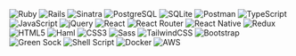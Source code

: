 <img src="https://img.shields.io/badge/Ruby-CC342D?style=for-the-badge&#x26;logo=ruby&#x26;logoColor=white" alt="Ruby">
<img src="https://img.shields.io/badge/Rails-CC0000?style=for-the-badge&#x26;logo=rubyonrails&#x26;logoColor=white" alt="Rails">
<img src="https://img.shields.io/badge/Sinatra-000000?style=for-the-badge&#x26;logo=sinatra&#x26;logoColor=white" alt="Sinatra">
<img src="https://img.shields.io/badge/PostgreSQL-316192?style=for-the-badge&#x26;logo=postgresql&#x26;logoColor=white" alt="PostgreSQL">
<img src="https://img.shields.io/badge/SQLite-07405E?style=for-the-badge&#x26;logo=sqlite&#x26;logoColor=white" alt="SQLite">
<img src="https://img.shields.io/badge/Postman-FF6C37?style=for-the-badge&#x26;logo=postman&#x26;logoColor=white" alt="Postman">
<img src="https://img.shields.io/badge/TypeScript-007ACC?style=for-the-badge&#x26;logo=typescript&#x26;logoColor=white" alt="TypeScript">
<img src="https://img.shields.io/badge/JavaScript-323330?style=for-the-badge&#x26;logo=javascript&#x26;logoColor=F7DF1E" alt="JavaScript">
<img src="https://img.shields.io/badge/jQuery-0769AD?style=for-the-badge&#x26;logo=jquery&#x26;logoColor=white" alt="jQuery">
<img src="https://img.shields.io/badge/React-20232A?style=for-the-badge&#x26;logo=react&#x26;logoColor=61DAFB" alt="React">
<img src="https://img.shields.io/badge/React_Router-CA4245?style=for-the-badge&#x26;logo=react-router&#x26;logoColor=white" alt="React Router">
<img src="https://img.shields.io/badge/React_Native-20232A?style=for-the-badge&#x26;logo=react&#x26;logoColor=61DAFB" alt="React Native">
<img src="https://img.shields.io/badge/Redux-593D88?style=for-the-badge&#x26;logo=redux&#x26;logoColor=white" alt="Redux">
<img src="https://img.shields.io/badge/HTML5-E34F26?style=for-the-badge&#x26;logo=html5&#x26;logoColor=white" alt="HTML5">
<img src="https://img.shields.io/badge/Haml-EAD49B?style=for-the-badge&#x26;logo=haml&#x26;logoColor=white" alt="Haml">
<img src="https://img.shields.io/badge/CSS3-1572B6?style=for-the-badge&#x26;logo=css3&#x26;logoColor=white" alt="CSS3">
<img src="https://img.shields.io/badge/Sass-CC6699?style=for-the-badge&#x26;logo=sass&#x26;logoColor=white" alt="Sass">
<img src="https://img.shields.io/badge/Tailwind_CSS-38B2AC?style=for-the-badge&#x26;logo=tailwind-css&#x26;logoColor=white" alt="TailwindCSS">
<img src="https://img.shields.io/badge/Bootstrap-563D7C?style=for-the-badge&#x26;logo=bootstrap&#x26;logoColor=white" alt="Bootstrap">
<img src="https://img.shields.io/badge/GreenSock-88CE02?style=for-the-badge&#x26;logo=greensock&#x26;logoColor=white" alt="Green Sock">
<img src="https://img.shields.io/badge/Shell_Script-121011?style=for-the-badge&#x26;logo=gnu-bash&#x26;logoColor=white" alt="Shell Script">
<img src="https://img.shields.io/badge/Docker-2CA5E0?style=for-the-badge&#x26;logo=docker&#x26;logoColor=white" alt="Docker">
<img src="https://img.shields.io/badge/Amazon_AWS-FF9900?style=for-the-badge&#x26;logo=amazonaws&#x26;logoColor=white" alt="AWS">

